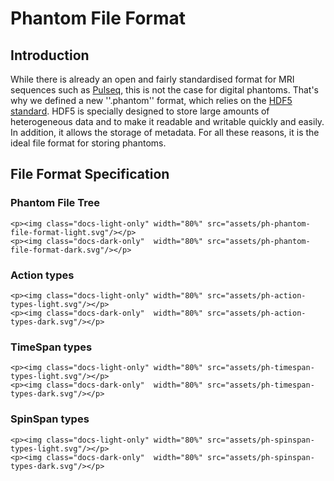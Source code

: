 # Phantom File Format

## Introduction

While there is already an open and fairly standardised format for MRI sequences 
such as [Pulseq](https://pulseq.github.io/index.html), this is not the case for digital phantoms.
That's why we defined a new ''.phantom'' format, which relies on the [HDF5 standard](https://www.hdfgroup.org/solutions/hdf5/).
HDF5 is specially designed to store large amounts of heterogeneous data and to make it readable 
and writable quickly and easily. In addition, it allows the storage of metadata. 
For all these reasons, it is the ideal file format for storing phantoms. 

## File Format Specification

### Phantom File Tree

```@raw html
<p><img class="docs-light-only" width="80%" src="assets/ph-phantom-file-format-light.svg"/></p>
<p><img class="docs-dark-only"  width="80%" src="assets/ph-phantom-file-format-dark.svg"/></p>
```

### Action types

```@raw html
<p><img class="docs-light-only" width="80%" src="assets/ph-action-types-light.svg"/></p>
<p><img class="docs-dark-only"  width="80%" src="assets/ph-action-types-dark.svg"/></p>
```

### TimeSpan types

```@raw html
<p><img class="docs-light-only" width="80%" src="assets/ph-timespan-types-light.svg"/></p>
<p><img class="docs-dark-only"  width="80%" src="assets/ph-timespan-types-dark.svg"/></p>
```

### SpinSpan types

```@raw html
<p><img class="docs-light-only" width="80%" src="assets/ph-spinspan-types-light.svg"/></p>
<p><img class="docs-dark-only"  width="80%" src="assets/ph-spinspan-types-dark.svg"/></p>
```
